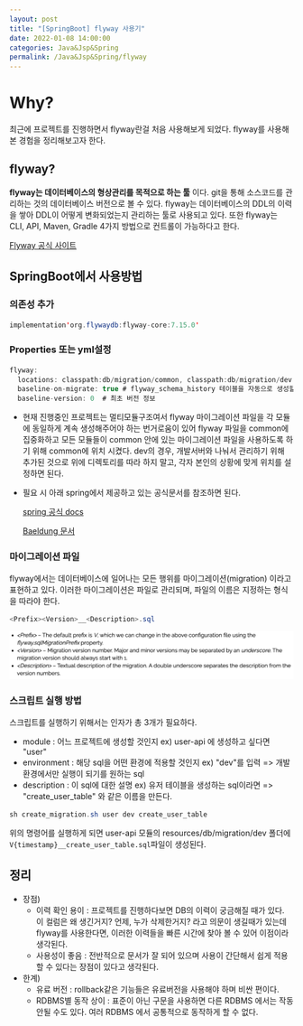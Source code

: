 ```yaml
---
layout: post
title: "[SpringBoot] flyway 사용기"
date: 2022-01-08 14:00:00
categories: Java&Jsp&Spring
permalink: /Java&Jsp&Spring/flyway
---
```


# Why?

최근에 프로젝트를 진행하면서 flyway란걸 처음 사용해보게 되었다. flyway를 사용해본 경험을 정리해보고자 한다.



## flyway?

**flyway는 데이터베이스의 형상관리를 목적으로 하는 툴** 이다. git을 통해 소스코드를 관리하는 것의 데이터베이스 버전으로 볼 수 있다. flyway는 데이터베이스의 DDL의 이력을 쌓아 DDL이 어떻게 변화되었는지 관리하는 툴로 사용되고 있다. 또한 flyway는 CLI, API, Maven, Gradle 4가지 방법으로 컨트롤이 가능하다고 한다.

[Flyway 공식 사이트](https://flywaydb.org/documentation/getstarted/how)



## SpringBoot에서 사용방법

### 의존성 추가

```java
implementation'org.flywaydb:flyway-core:7.15.0'
```



### Properties 또는 yml설정

```java
flyway:
  locations: classpath:db/migration/common, classpath:db/migration/dev # migration 파일들이 위치하는 directory
  baseline-on-migrate: true # flyway_schema_history 테이블을 자동으로 생성할지 여부 
  baseline-version: 0  # 최초 버전 정보
```

- 현재 진행중인 프로젝트는 멀티모듈구조여서 flyway 마이그레이션 파일을 각 모듈에 동일하게 계속 생성해주어야 하는 번거로움이 있어 flyway 파일을 common에 집중화하고 모든 모듈들이 common 안에 있는 마이그레이션 파일을 사용하도록 하기 위해 common에 위치 시켰다. dev의 경우, 개발서버와 나눠서 관리하기 위해 추가된 것으로 위에 디렉토리를 따라 하지 말고, 각자 본인의 상황에 맞게 위치를 설정하면 된다. 

- 필요 시 아래 spring에서 제공하고 있는 공식문서를 참조하면 된다.

  [spring 공식 docs](https://docs.spring.io/spring-boot/docs/current/reference/html/application-properties.html#application-properties.data-migration)

  [Baeldung 문서](https://www.baeldung.com/database-migrations-with-flyway)



### 마이그레이션 파일

flyway에서는 데이터베이스에 일어나는 모든 행위를 마이그레이션(migration) 이라고 표현하고 있다. 이러한 마이그레이션은 파일로 관리되며, 파일의 이름은 지정하는 형식을 따라야 한다.

```java
<Prefix><Version>__<Description>.sql
```

<img src = "/img/flyway_0.png" class="middle-image"/>



### 스크립트 실행 방법

스크립트를 실행하기 위해서는 인자가 총 3개가 필요하다.

- module : 어느 프로젝트에 생성할 것인지 ex) user-api 에 생성하고 싶다면 "user"
- environment : 해당 sql을 어떤 환경에 적용할 것인지 ex) "dev"를 입력 => 개발환경에서만 실행이 되기를 원하는 sql
- description : 이 sql에 대한 설명 ex) 유저 테이블을 생성하는 sql이라면 => "create_user_table" 와 같은 이름을 만든다.

```java
sh create_migration.sh user dev create_user_table 
```

위의 명령어를 실행하게 되면 
user-api 모듈의 resources/db/migration/dev 폴더에 `V{timestamp}__create_user_table.sql`파일이 생성된다.




## 정리

- 장점)
  - 이력 확인 용이 : 프로젝트를 진행하다보면 DB의 이력이 궁금해질 때가 있다. 이 컬럼은 왜 생긴거지? 언제, 누가 삭제한거지? 라고 의문이 생길때가 있는데 flyway를 사용한다면, 이러한 이력들을 빠른 시간에 찾아 볼 수 있어 이점이라 생각된다.
  - 사용성이 좋음 : 전반적으로 문서가 잘 되어 있으며 사용이 간단해서 쉽게 적용할 수 있다는 장점이 있다고 생각된다.
- 한계)
  - 유료 버전 : rollback같은 기능들은 유료버전을 사용해야 하며 비싼 편이다.
  - RDBMS별 동작 상이 : 표준이 아닌 구문을 사용하면 다른 RDBMS 에서는 작동 안될 수도 있다. 여러 RDBMS 에서 공통적으로 동작하게 할 수 없다.